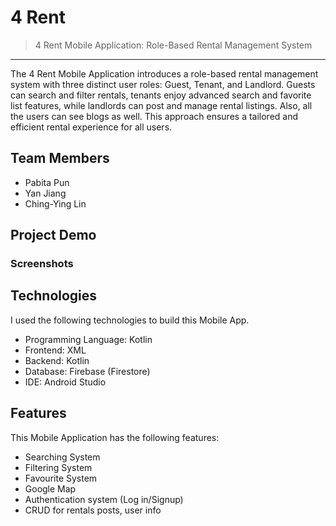 # 4 Rent
> 4 Rent Mobile Application: Role-Based Rental Management System
<hr>
The 4 Rent Mobile Application introduces a role-based rental management system with three distinct user roles: Guest, Tenant, and Landlord. Guests can search and filter rentals, tenants enjoy advanced search and favorite list features, while landlords can post and manage rental listings. Also, all the users can see blogs as well. This approach ensures a tailored and efficient rental experience for all users.


## Team Members
* Pabita Pun
* Yan Jiang
* Ching-Ying Lin

## Project Demo
### Screenshots


## Technologies
I used the following technologies to build this Mobile App.
* Programming Language: Kotlin
* Frontend: XML
* Backend: Kotlin
* Database: Firebase (Firestore)
* IDE: Android Studio

## Features
This Mobile Application has the following features:
* Searching System
* Filtering System
* Favourite System
* Google Map
* Authentication system (Log in/Signup)
* CRUD for rentals posts, user info
